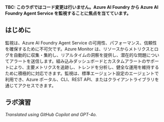 **TBC: このラボではコード変更は行いません。Azure AI Foundry から Azure AI Foundry Agent Service を監視することに焦点を当てています。**

## はじめに

監視は、Azure AI Foundry Agent Service の可用性、パフォーマンス、信頼性を確保するために不可欠です。Azure Monitor は、リソースからメトリクスとログを自動的に収集・集約し、リアルタイムの洞察を提供し、潜在的な問題についてアラートを送信します。組み込みダッシュボードとカスタムアラートのサポートにより、主要メトリクスを追跡し、トレンドを分析し、健全な運用を維持するために積極的に対応できます。監視は、標準エージェント設定のエージェントで利用でき、Azure ポータル、CLI、REST API、またはクライアントライブラリを通じてアクセスできます。

## ラボ演習

<!-- **これらの指示は完了しておらず、完成させる必要があります**

1. `monitoring.py` ファイルを開きます。

2. コードを確認し、Azure AI Foundry Agent Service について収集されている主要メトリクスを特定します。

3. 即座の注意が必要な重要なメトリクスについて、カスタムアラートを実装します。

4. 様々なシナリオをシミュレートし、期待どおりにアラートがトリガーされることを確認して、監視設定をテストします。 -->

*Translated using GitHub Copilot and GPT-4o.*
